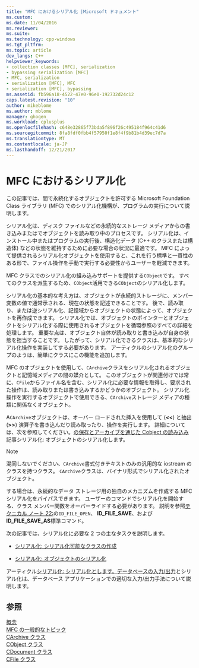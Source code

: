 ```yaml
---
title: "MFC におけるシリアル化 |Microsoft ドキュメント"
ms.custom: 
ms.date: 11/04/2016
ms.reviewer: 
ms.suite: 
ms.technology: cpp-windows
ms.tgt_pltfrm: 
ms.topic: article
dev_langs: C++
helpviewer_keywords:
- collection classes [MFC], serialization
- bypassing serialization [MFC]
- MFC, serialization
- serialization [MFC], MFC
- serialization [MFC], bypassing
ms.assetid: fb596a18-4522-47e0-96e0-192732d24c12
caps.latest.revision: "10"
author: mikeblome
ms.author: mblome
manager: ghogen
ms.workload: cplusplus
ms.openlocfilehash: c648e32865f73bda5f896f26c495184f964c41d6
ms.sourcegitcommit: 8fa8fdf0fbb4f57950f1e8f4f9b81b4d39ec7d7a
ms.translationtype: MT
ms.contentlocale: ja-JP
ms.lasthandoff: 12/21/2017
---
```

# <a name="serialization-in-mfc"></a>MFC におけるシリアル化
この記事では、間で永続化するオブジェクトを許可する Microsoft Foundation Class ライブラリ (MFC) でのシリアル化機構が、プログラムの実行について説明します。  
  
 シリアル化は、ディスク ファイルなどの永続的なストレージ メディアからの書き込みまたはでオブジェクトを読み取り中のプロセスです。 シリアル化は、インストール中またはプログラムの実行後、構造化データ (C++ のクラスまたは構造体) などの状態を維持するために必要な場合の状況に最適です。 MFC によって提供されるシリアル化オブジェクトを使用すると、これを行う標準と一貫性のある形で、ファイル操作を手動で実行する必要性からユーザーを軽減できます。  
  
 MFC クラスでのシリアル化の組み込みサポートを提供する`CObject`です。 すべてのクラスを派生するため、`CObject`活用できる`CObject`のシリアル化します。  
  
 シリアル化の基本的な考え方は、オブジェクトが永続的ストレージに、メンバー変数の値で通常示される、現在の状態を記述できることです。 後で、読み取り、または逆シリアル化、記憶域からオブジェクトの状態によって、オブジェクトを再作成できます。 シリアル化では、オブジェクトのポインターとオブジェクトをシリアル化する際に使用されるオブジェクトを循環参照のすべての詳細を処理します。 重要な点は、オブジェクト自体が読み取りと書き込みが自身の状態を担当することです。 したがって、シリアル化できるクラスは、基本的なシリアル化操作を実装してする必要があります。 アーティクルのシリアル化のグループのようは、簡単にクラスにこの機能を追加します。  
  
 MFC のオブジェクトを使用して、`CArchive`クラスをシリアル化されるオブジェクトと記憶域メディアの間の媒介として。 このオブジェクトが関連付けでは常に、`CFile`からファイル名を含む、シリアル化に必要な情報を取得し、要求された操作は、読み取りまたは書き込みするかどうかのオブジェクト。 シリアル化操作を実行するオブジェクトで使用できる、`CArchive`ストレージ メディアの種類に関係なくオブジェクト。  
  
 A`CArchive`オブジェクトは、オーバー ロードされた挿入を使用して (**<\<**) と抽出 (**>>**) 演算子を書き込んだり読み取ったり、操作を実行します。 詳細については、次を参照してください。[の保存とアーカイブを通じた Cobject の読み込み](../mfc/storing-and-loading-cobjects-via-an-archive.md)記事シリアル化: オブジェクトのシリアル化します。  
  
> [!NOTE]
>  混同しないでください、`CArchive`書式付きテキストのみの汎用的な iostream のクラスを持つクラス。 `CArchive`クラスは、バイナリ形式でシリアル化されたオブジェクト。  
  
 する場合は、永続的なデータ ストレージ用の独自のメカニズムを作成する MFC シリアル化をバイパスできます。 ユーザーのコマンドでシリアル化を開始する、クラス メンバー関数をオーバーライドする必要があります。 説明を参照[テクニカル ノート 22:](../mfc/tn022-standard-commands-implementation.md)の`ID_FILE_OPEN`、 **ID_FILE_SAVE**、および**ID_FILE_SAVE_AS**標準コマンド。  
  
 次の記事では、シリアル化に必要な 2 つの主なタスクを説明します。  
  
-   [シリアル化: シリアル化可能なクラスの作成](../mfc/serialization-making-a-serializable-class.md)  
  
-   [シリアル化: オブジェクトのシリアル化](../mfc/serialization-serializing-an-object.md)  
  
 アーティクル[シリアル化: シリアル化とします。データベースの入力/出力](../mfc/serialization-serialization-vs-database-input-output.md)とシリアル化は、データベース アプリケーションでの適切な入力/出力手法について説明します。  
  
## <a name="see-also"></a>参照  
 [概念](../mfc/mfc-concepts.md)   
 [MFC の一般的なトピック](../mfc/general-mfc-topics.md)   
 [CArchive クラス](../mfc/reference/carchive-class.md)   
 [CObject クラス](../mfc/reference/cobject-class.md)   
 [CDocument クラス](../mfc/reference/cdocument-class.md)   
 [CFile クラス](../mfc/reference/cfile-class.md)
